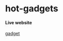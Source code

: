 # hot-gadgets

<h4>Live website</h4>
<a href="https://foysalcodeio.github.io/hot-gadgets/"> gadget </a>
